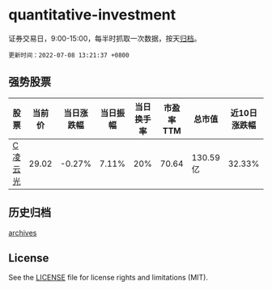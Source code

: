 # quantitative-investment

证券交易日，9:00-15:00，每半时抓取一次数据，按天[归档](archives)。

`更新时间：2022-07-08 13:21:37 +0800`

## 强势股票

|股票|当前价|当日涨跌幅|当日振幅|当日换手率|市盈率TTM|总市值|近10日涨跌幅|
|----|----|----|----|----|----|----|----|
|[C凌云光](https://xueqiu.com/S/SH688400)|29.02|-0.27%|7.11%|20%|70.64|130.59亿|32.33%|

## 历史归档

[archives](archives)

## License

See the [LICENSE](LICENSE) file for license rights and limitations (MIT).